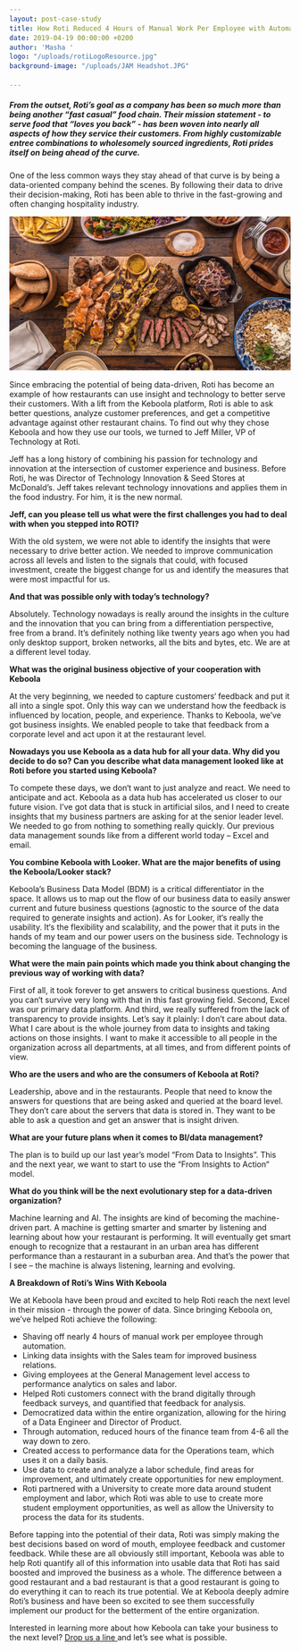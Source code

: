```yaml
---
layout: post-case-study
title: How Roti Reduced 4 Hours of Manual Work Per Employee with Automation.
date: 2019-04-19 00:00:00 +0200
author: 'Masha '
logo: "/uploads/rotiLogoResource.jpg"
background-image: "/uploads/JAM Headshot.JPG"

---
```

##### From the outset, Roti’s goal as a company has been so much more than being another “fast casual” food chain. Their mission statement - to serve food that “loves you back” - has been woven into nearly all aspects of how they service their customers. From highly customizable entree combinations to wholesomely sourced ingredients, Roti prides itself on being ahead of the curve.   
  
One of the less common ways they stay ahead of that curve is by being a data-oriented company behind the scenes. By following their data to drive their decision-making, Roti has been able to thrive in the fast-growing and often changing hospitality industry.

[![](/uploads/rollover-food2.jpg)](https://roti.com/)

Since embracing the potential of being data-driven, Roti has become an example of how restaurants can use insight and technology to better serve their customers. With a lift from the Keboola platform, Roti is able to ask better questions, analyze customer preferences, and get a competitive advantage against other restaurant chains. To find out why they chose Keboola and how they use our tools, we turned to Jeff Miller, VP of Technology at Roti.

Jeff has a long history of combining his passion for technology and innovation at the intersection of customer experience and business. Before Roti, he was Director of Technology Innovation & Seed Stores at McDonald’s. Jeff takes relevant technology innovations and applies them in the food industry. For him, it is the new normal.

**Jeff, can you please tell us what were the first challenges you had to deal with when you stepped into ROTI?**

With the old system, we were not able to identify the insights that were necessary to drive better action. We needed to improve communication across all levels and listen to the signals that could, with focused investment, create the biggest change for us and identify the measures that were most impactful for us.

**And that was possible only with today’s technology?**

Absolutely. Technology nowadays is really around the insights in the culture and the innovation that you can bring from a differentiation perspective, free from a brand. It’s definitely nothing like twenty years ago when you had only desktop support, broken networks, all the bits and bytes, etc. We are at a different level today.

**What was the original business objective of your cooperation with Keboola**

At the very beginning, we needed to capture customers‘ feedback and put it all into a single spot. Only this way can we understand how the feedback is influenced by location, people, and experience. Thanks to Keboola, we’ve got business insights. We enabled people to take that feedback from a corporate level and act upon it at the restaurant level.

**Nowadays you use Keboola as a data hub for all your data. Why did you decide to do so? Can you describe what data management looked like at Roti before you started using Keboola?**

To compete these days, we don‘t want to just analyze and react. We need to anticipate and act. Keboola as a data hub has accelerated us closer to our future vision. I’ve got data that is stuck in artificial silos, and I need to create insights that my business partners are asking for at the senior leader level. We needed to go from nothing to something really quickly. Our previous data management sounds like from a different world today – Excel and email.

**You combine Keboola with Looker. What are the major benefits of using the Keboola/Looker stack?**

Keboola’s Business Data Model (BDM) is a critical differentiator in the space. It allows us to map out the flow of our business data to easily answer current and future business questions (agnostic to the source of the data required to generate insights and action). As for Looker, it‘s really the usability. It‘s the flexibility and scalability, and the power that it puts in the hands of my team and our power users on the business side. Technology is becoming the language of the business.

**What were the main pain points which made you think about changing the previous way of working with data?**

First of all, it took forever to get answers to critical business questions. And you can‘t survive very long with that in this fast growing field. Second, Excel was our primary data platform. And third, we really suffered from the lack of transparency to provide insights. Let’s say it plainly: I don’t care about data. What I care about is the whole journey from data to insights and taking actions on those insights. I want to make it accessible to all people in the organization across all departments, at all times, and from different points of view.

**Who are the users and who are the consumers of Keboola at Roti?**

Leadership, above and in the restaurants. People that need to know the answers for questions that are being asked and queried at the board level. They don’t care about the servers that data is stored in. They want to be able to ask a question and get an answer that is insight driven.

**What are your future plans when it comes to BI/data management?**

The plan is to build up our last year’s model “From Data to Insights”. This and the next year, we want to start to use the “From Insights to Action“ model.

**What do you think will be the next evolutionary step for a data-driven organization?**

Machine learning and AI. The insights are kind of becoming the machine-driven part. A machine is getting smarter and smarter by listening and learning about how your restaurant is performing. It will eventually get smart enough to recognize that a restaurant in an urban area has different performance than a restaurant in a suburban area. And that’s the power that I see – the machine is always listening, learning and evolving.

**A Breakdown of Roti’s Wins With Keboola**

We at Keboola have been proud and excited to help Roti reach the next level in their mission - through the power of data. Since bringing Keboola on, we’ve helped Roti achieve the following:

* Shaving off nearly 4 hours of manual work per employee through automation.
* Linking data insights with the Sales team for improved business relations.
* Giving employees at the General Management level access to performance analytics on sales and labor.
* Helped Roti customers connect with the brand digitally through feedback surveys, and quantified that feedback for analysis.
* Democratized data within the entire organization, allowing for the hiring of a Data Engineer and Director of Product.
* Through automation, reduced hours of the finance team from 4-6 all the way down to zero.
* Created access to performance data for the Operations team, which uses it on a daily basis.
* Use data to create and analyze a labor schedule, find areas for improvement, and ultimately create opportunities for new employment.
* Roti partnered with a University to create more data around student employment and labor, which Roti was able to use to create more student employment opportunities, as well as allow the University to process the data for its students.

Before tapping into the potential of their data, Roti was simply making the best decisions based on word of mouth, employee feedback and customer feedback. While these are all obviously still important, Keboola was able to help Roti quantify all of this information into usable data that Roti has said boosted and improved the business as a whole. The difference between a good restaurant and a bad restaurant is that a good restaurant is going to do everything it can to reach its true potential. We at Keboola deeply admire Roti’s business and have been so excited to see them successfully implement our product for the betterment of the entire organization.

Interested in learning more about how Keboola can take your business to the next level? [Drop us a line ](https://keboola.drift.click/88e6ae2f-18d0-4872-9250-183cbe01eba8)and let’s see what is possible.